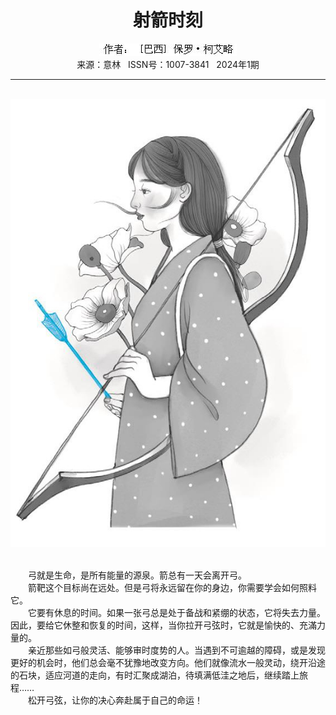 # <center>射箭时刻</center>

<div align=center><img src="https://raw.githubusercontent.com/leaguecn/magazines/main/img_authors/%25d7%25f7%25d5%25df%25a3%25ba%25a3%25db%25b0%25cd%25ce%25f7%25a3%25dd%25b1%25a3%25c2%25de%25a1%25a4%25bf%25c2%25b0%25ac%25c2%25d4.jpg"></div>

<center>来源：意林   ISSN号：1007-3841   2024年1期</center>

* * *

<br>![](https://raw.githubusercontent.com/leaguecn/magazines/main/img/yili20240163-1-l.jpg)

  
<br>　　弓就是生命，是所有能量的源泉。箭总有一天会离开弓。  
　　箭靶这个目标尚在远处。但是弓将永远留在你的身边，你需要学会如何照料它。  
　　它要有休息的时间。如果一张弓总是处于备战和紧绷的状态，它将失去力量。因此，要给它休整和恢复的时间，这样，当你拉开弓弦时，它就是愉快的、充滿力量的。  
　　亲近那些如弓般灵活、能够审时度势的人。当遇到不可逾越的障碍，或是发现更好的机会时，他们总会毫不犹豫地改变方向。他们就像流水一般灵动，绕开沿途的石块，适应河道的走向，有时汇聚成湖泊，待填满低洼之地后，继续踏上旅程……  
　　松开弓弦，让你的决心奔赴属于自己的命运！
